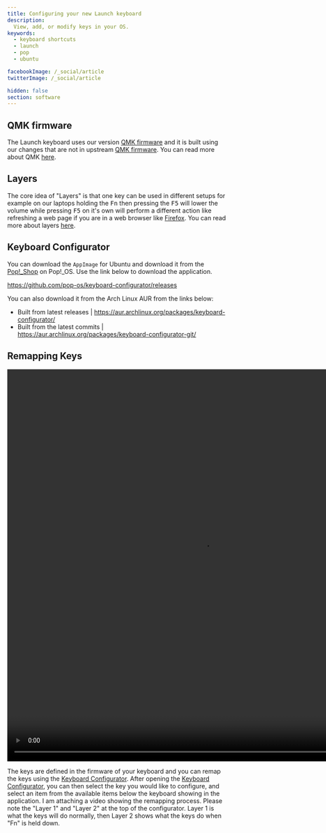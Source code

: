 ```yaml
---
title: Configuring your new Launch keyboard
description:
  View, add, or modify keys in your OS.
keywords:
  - keyboard shortcuts
  - launch
  - pop
  - ubuntu

facebookImage: /_social/article
twitterImage: /_social/article

hidden: false
section: software
---
```


## QMK firmware

The Launch keyboard uses our version [QMK firmware](https://github.com/system76/qmk_firmware) and it is built using our changes that are not in upstream [QMK firmware](https://github.com/qmk/qmk_firmware). You can read more about QMK [here](https://github.com/system76/qmk_firmware). 

## Layers

The core idea of "Layers" is that one key can be used in different setups for example on our laptops holding the <kbd>Fn</kbd> then pressing the <kbd>F5</kbd> will lower the volume while pressing <kbd>F5</kbd> on it's own will perform a different action like refreshing a web page if you are in a web browser like <u>Firefox</u>. You can read more about layers [here](https://beta.docs.qmk.fm/using-qmk/software-features/feature_layers
).

## Keyboard Configurator

You can download the `AppImage` for Ubuntu and download it from the <u>Pop!\_Shop</u> on Pop!\_OS. Use the link below to download the application.

https://github.com/pop-os/keyboard-configurator/releases 

You can also download it from the Arch Linux AUR from the links below:

- Built from latest releases | https://aur.archlinux.org/packages/keyboard-configurator/
- Built from the latest commits | https://aur.archlinux.org/packages/keyboard-configurator-git/

## Remapping Keys

<video width="900" height="900" controls>
  <source src="/files/launch-keyboard/remapping-function-keys.webm" type="video/mp4">
</video>

The keys are defined in the firmware of your keyboard and you can remap the keys using the <u>Keyboard Configurator</u>. After opening the <u>Keyboard Configurator</u>, you can then select the key you would like to configure, and select an item from the available items below the keyboard showing in the application. I am attaching a video showing the remapping process. Please note the "Layer 1" and "Layer 2" at the top of the configurator. Layer 1 is what the keys will do normally, then Layer 2 shows what the keys do when "Fn" is held down.